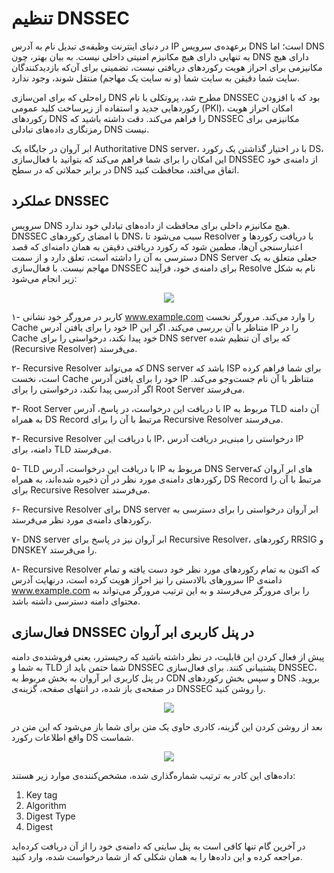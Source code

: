 # تنظیم DNSSEC

در دنیای اینترنت وظیفه‌ی تبدیل نام به آدرس IP برعهده‌ی سرویس DNS است؛ اما DNS به تنهایی دارای هیچ مکانیزم امنیتی داخلی نیست. به بیان بهتر، چون DNS دارای هیچ مکانیزمی برای احراز هویت رکوردهای دریافتی نیست، تضمینی برای آن‌که بازدیدکنندگان سایت شما دقیقن به سایت شما (و نه سایت یک مهاجم) منتقل شوند، وجود ندارد.

راه‌حلی که برای امن‌سازی DNS مطرح شد، پروتکلی با نام DNSSEC بود که با افزودن رکوردهایی جدید و استفاده از زیرساخت کلید عمومی (PKI)، امکان احراز هویت رکوردهای DNS را فراهم می‌کند. دقت داشته باشید که DNSSEC مکانیزمی برای رمزنگاری داده‌های تبادلی DNS نیست.

ابر آروان در جایگاه یک Authoritative DNS server، با در اختیار گذاشتن یک رکورد DS، این امکان را برای شما فراهم می‌کند که بتوانید با فعال‌سازی DNSSEC از دامنه‌ی خود در برابر حملاتی که در سطح DNS اتفاق می‌افتد، محافظت کنید.

## عملکرد DNSSEC

سرویس DNS هیچ مکانیزم داخلی برای محافظت از داده‌های تبادلی خود ندارد. DNSSEC با امضای رکوردهای DNS، سبب می‌شود تا Resolver با دریافت رکوردها و اعتبارسنجی آن‌ها، مطمین شود که رکورد دریافتی دقیقن به همان دامنه‌ای که قصد دسترسی به آن را داشته است، تعلق دارد و از سمت DNS Server جعلی متعلق به یک مهاجم نیست. با فعال‌سازی DNSSEC برای دامنه‌ی خود، فرآیند Resolve نام به شکل زیر انجام می‌شود:

<p align="center"><img src="/doc/assets/img/dnssec_custom/capture.png"></p>

۱- کاربر در مرورگر خود نشانی www.example.com را وارد می‌کند. مرورگر نخست Cache خود را برای یافتن آدرس IP متناظر با آن بررسی می‌کند. اگر این IP را در Cache خود پیدا نکند، درخواستی را برای DNS server که برای آن تنظیم شده (Recursive Resolver) می‌فرستد.

۲- Recursive Resolver که می‌تواند DNS server باشد که ISP برای شما فراهم کرده است، نخست Cache خود را برای یافتن آدرس IP متناظر با آن نام جست‌وجو می‌کند. اگر آدرسی پیدا نکند، درخواستی را برای Root Server می‌فرستد.

۳- Root Server با دریافت این درخواست، در پاسخ، آدرس IP مربوط به TLD آن دامنه به همراه DS Record مرتبط با آن را برای Recursive Resolver می‌فرستد.

۴- Recursive Resolver با دریافت این IP، درخواستی را مبنی‌بر دریافت آدرس IP دامنه، برای TLD می‌فرستد.

۵- TLD با دریافت این درخواست، آدرس IP مربوط به DNS Serverهای ابر آروان که رکوردهای دامنه‌ی مورد نظر در آن ذخیره شده‌اند، به همراه DS Record مرتبط با آن را برای Recursive Resolver می‌فرستد.

۶- Recursive Resolver برای DNS server ابر آروان درخواستی را برای دسترسی به رکوردهای دامنه‌ی مورد نظر می‌فرستد.

۷- DNS server ابر آروان نیز در پاسخ برای Recursive Resolver، رکوردهای RRSIG و DNSKEY را می‌فرستد.

۸- Recursive Resolver که اکنون به تمام رکوردهای مورد نظر خود دست یافته و تمام سرورهای بالادستی را نیز احراز هویت کرده است، درنهایت آدرس IP دامنه‌ی www.example.com را برای مرورگر می‌فرستد و به این ترتیب مرورگر می‌تواند به محتوای دامنه دسترسی داشته باشد.

## فعال‌سازی DNSSEC در پنل کاربری ابر آروان

پیش از فعال کردن این قابلیت، در نظر داشته باشید که رجیسترر، یعنی فروشنده‌ی دامنه به شما و TLD شما حتمن باید از DNSSEC پشتیبانی کنند. برای فعال‌سازی DNSSEC، در پنل کاربری ابر آروان به بخش مربوط به CDN و سپس بخش رکوردهای DNS بروید. در صفحه‌ی باز شده، در انتهای صفحه، گزینه‌ی DNSSEC را روشن کنید.

<p align="center"><img src="/doc/assets/img/dnssec_custom/dnssec.png"></p>

بعد از روشن کردن این گزینه، کادری حاوی یک متن برای شما باز می‌شود که این متن در واقع اطلاعات رکورد DS شماست.

<p align="center"><img src="/doc/assets/img/dnssec_custom/dsrecord.png"></p>

داده‌های این کادر به ترتیب شماره‌گذاری شده، مشخص‌کننده‌ی موارد زیر هستند:

1. Key tag
2. Algorithm
3. Digest Type
4. Digest

در آخرین گام تنها کافی است به پنل سایتی که دامنه‌ی خود را از آن دریافت کرده‌اید مراجعه کرده و این داده‌ها را به همان شکلی که از شما درخواست شده، وارد کنید.
